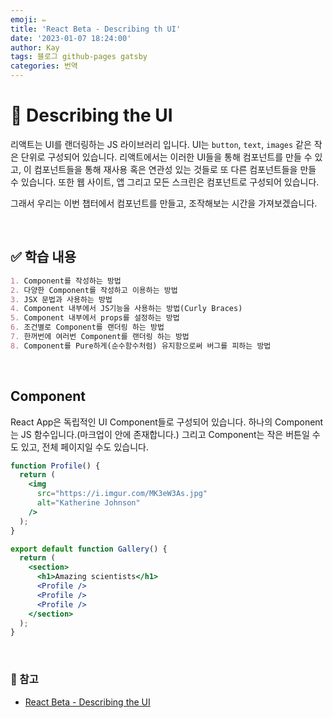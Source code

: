 ```yaml
---
emoji: ✏️
title: 'React Beta - Describing th UI'
date: '2023-01-07 18:24:00'
author: Kay
tags: 블로그 github-pages gatsby
categories: 번역
---
```


# 🌈 Describing the UI
리액트는 UI를 랜더링하는 JS 라이브러리 입니다. UI는 `button`, `text`, `images` 같은 작은 단위로 구성되어 있습니다.
리액트에서는 이러한 UI들을 통해 컴포넌트를 만들 수 있고, 이 컴포넌트들을 통해 재사용 혹은 연관성 있는 것들로 또 다른 컴포넌트들을 만들 수 있습니다.
또한 웹 사이트, 앱 그리고 모든 스크린은 컴포넌트로 구성되어 있습니다.

그래서 우리는 이번 챕터에서 컴포넌트를 만들고, 조작해보는 시간을 가져보겠습니다.

<br/>

## ✅ 학습 내용
```md
1. Component를 작성하는 방법
2. 다양한 Component를 작성하고 이용하는 방법
3. JSX 문법과 사용하는 방법
4. Component 내부에서 JS기능을 사용하는 방법(Curly Braces)
5. Component 내부에서 props를 설정하는 방법
6. 조건별로 Component를 랜더링 하는 방법
7. 한꺼번에 여러번 Component를 랜더링 하는 방법
8. Component를 Pure하게(순수함수처럼) 유지함으로써 버그를 피하는 방법
```

<br>

## Component
React App은 독립적인 UI Component들로 구성되어 있습니다. 하나의 Component는 JS 함수입니다.(마크업이 안에 존재합니다.)
그리고 Component는 작은 버튼일 수도 있고, 전체 페이지일 수도 있습니다.
```jsx
function Profile() {
  return (
    <img
      src="https://i.imgur.com/MK3eW3As.jpg"
      alt="Katherine Johnson"
    />
  );
}

export default function Gallery() {
  return (
    <section>
      <h1>Amazing scientists</h1>
      <Profile />
      <Profile />
      <Profile />
    </section>
  );
}
```

<br>

### 📕 참고
- [React Beta - Describing the UI](https://beta.reactjs.org/learn/describing-the-ui)


```toc
```

